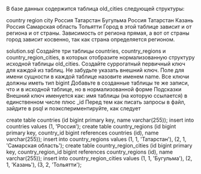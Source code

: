 В базе данных содержится таблица old_cities следующей структуры:

country	region	city
Россия	Татарстан	Бугульма
Россия	Татарстан	Казань
Россия	Самарская область	Тольятти
Город в этой таблице зависит и от региона и от страны. Зависимость от региона прямая, а вот от страны город зависит 
косвенно, так как страна определяется регионом.

solution.sql
Создайте три таблицы countries, country_regions и country_region_cities, в которых отобразите нормализованную структуру
исходной таблицы old_cities. Создайте суррогатный первичный ключ для каждой из таблиц. Не забудьте указать внешний 
ключ. Поле для имени сущности в каждой таблице назовите именем name. Все ключи должны иметь тип bigint
Добавьте в созданные таблицы те же записи, что и в исходной таблице, но в нормализованной форме
Подсказки
Внешний ключ именуется как: имя таблицы (на которую ссылается) в единственном числе плюс _id
Перед тем как писать запросы в файл, зайдите в psql и поэкспериментируйте, как следует

create table countries (id bigint primary key, name varchar(255));
insert into countries values (1, 'Россия');
create table country_regions (id bigint primary key, country_id bigint references countries (id), name varchar(255));
insert into country_regions values (1, 1, 'Татарстан'), (2, 1, 'Самарская область');
create table country_region_cities (id bigint primary key, country_region_id bigint references country_regions (id), name varchar(255));
insert into country_region_cities values (1, 1, 'Бугульма'), (2, 1, 'Казань'), (3, 2, 'Тольятти');